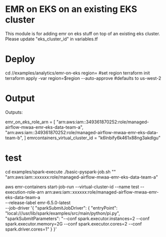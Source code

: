 # EMR on EKS on an existing EKS cluster
This module is for adding emr on eks stuff on top of an existing eks cluster.
Please update "eks_cluster_id" in variables.tf


# Deploy 
cd /<path to repo>/examples/analytics/emr-on-eks
region=<your region> #set region
terraform init 
terraform apply -var region=$region --auto-approve #defaults to us-west-2

# Output
Outputs:

emr_on_eks_role_arn = [
  "arn:aws:iam::349361870252:role/managed-airflow-mwaa-emr-eks-data-team-a",
  "arn:aws:iam::349361870252:role/managed-airflow-mwaa-emr-eks-data-team-b",
]
emrcontainers_virtual_cluster_id = "k6lnbify6k461x88ng3akdlgu"



# test
cd examples/spark-execute
./basic-pyspark-job.sh "<virtual-cluster-id>" "arn:aws:iam::xxxxxx:role/managed-airflow-mwaa-emr-eks-data-team-a"

  aws emr-containers start-job-run --virtual-cluster-id <virtual-cluster-id> --name test --execution-role-arn arn:aws:iam::xxxxxx:role/managed-airflow-mwaa-emr-eks-data-team-a \
    --release-label emr-6.5.0-latest \
    --job-driver '{
      "sparkSubmitJobDriver": {
        "entryPoint": "local:///usr/lib/spark/examples/src/main/python/pi.py",
        "sparkSubmitParameters": "--conf spark.executor.instances=2 --conf spark.executor.memory=2G --conf spark.executor.cores=2 --conf spark.driver.cores=1"
      }
    }'
    
